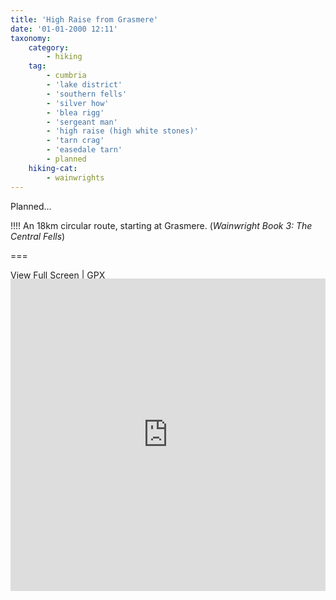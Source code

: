 ```yaml
---
title: 'High Raise from Grasmere'
date: '01-01-2000 12:11'
taxonomy:
    category:
        - hiking
    tag:
        - cumbria
        - 'lake district'
        - 'southern fells'
        - 'silver how'
        - 'blea rigg'
        - 'sergeant man'
        - 'high raise (high white stones)'
        - 'tarn crag'
        - 'easedale tarn'
        - planned
    hiking-cat:
        - wainwrights
---
```


Planned...

!!!! An 18km circular route, starting at Grasmere. (_Wainwright Book 3: The Central Fells_)

===

[View Full Screen](https://map.mootparadox.com/full/highraise-plan) | [GPX](https://map.mootparadox.com/gpx/highraise-plan)  
<p><iframe src="https://map.mootparadox.com/embed/highraise-plan" height="500" width="100%" style="border:none; margin-top:-1.2em;"></iframe></p>